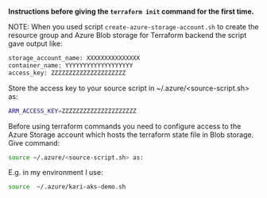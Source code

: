 
**Instructions before giving the ```terraform init``` command for the first time.**

NOTE: When you used script ```create-azure-storage-account.sh``` to create the resource group and Azure Blob storage for Terraform backend the script gave output like:

```bash
storage_account_name: XXXXXXXXXXXXXXX
container_name: YYYYYYYYYYYYYYYYYYY
access_key: ZZZZZZZZZZZZZZZZZZZZZ
```

Store the access key to your source script in ~/.azure/<source-script.sh> as:

```bash
ARM_ACCESS_KEY=ZZZZZZZZZZZZZZZZZZZZZ
```

Before using terraform commands you need to configure access to the Azure Storage account which hosts the terraform state file in Blob storage.
Give command:

```bash
source ~/.azure/<source-script.sh> as:
```

E.g. in my environment I use:

```bash
source  ~/.azure/kari-aks-demo.sh
```
